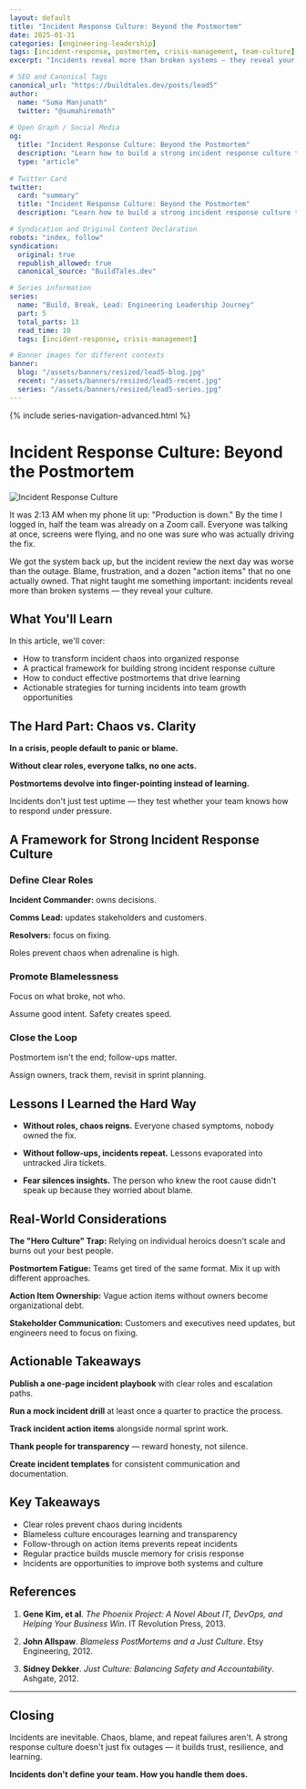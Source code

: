 ```yaml
---
layout: default
title: "Incident Response Culture: Beyond the Postmortem"
date: 2025-01-31
categories: [engineering-leadership]
tags: [incident-response, postmortem, crisis-management, team-culture]
excerpt: "Incidents reveal more than broken systems — they reveal your culture. Learn how to build a strong incident response culture that turns chaos into clarity."

# SEO and Canonical Tags
canonical_url: "https://buildtales.dev/posts/lead5"
author:
  name: "Suma Manjunath"
  twitter: "@sumahiremath"
  
# Open Graph / Social Media
og:
  title: "Incident Response Culture: Beyond the Postmortem"
  description: "Learn how to build a strong incident response culture that turns chaos into clarity and turns incidents into learning opportunities."
  type: "article"
  
# Twitter Card
twitter:
  card: "summary"
  title: "Incident Response Culture: Beyond the Postmortem"
  description: "Learn how to build a strong incident response culture that turns chaos into clarity and turns incidents into learning opportunities."

# Syndication and Original Content Declaration
robots: "index, follow"
syndication:
  original: true
  republish_allowed: true
  canonical_source: "BuildTales.dev"

# Series information
series:
  name: "Build, Break, Lead: Engineering Leadership Journey"
  part: 5
  total_parts: 13
  read_time: 10
  tags: [incident-response, crisis-management]

# Banner images for different contexts
banner:
  blog: "/assets/banners/resized/lead5-blog.jpg"
  recent: "/assets/banners/resized/lead5-recent.jpg"
  series: "/assets/banners/resized/lead5-series.jpg"
---
```


{% include series-navigation-advanced.html %}

# Incident Response Culture: Beyond the Postmortem

![Incident Response Culture](/assets/banners/resized/lead5-blog.jpg)

It was 2:13 AM when my phone lit up: "Production is down." By the time I logged in, half the team was already on a Zoom call. Everyone was talking at once, screens were flying, and no one was sure who was actually driving the fix.

We got the system back up, but the incident review the next day was worse than the outage. Blame, frustration, and a dozen "action items" that no one actually owned. That night taught me something important: incidents reveal more than broken systems — they reveal your culture.

## What You'll Learn

In this article, we'll cover:
- How to transform incident chaos into organized response
- A practical framework for building strong incident response culture
- How to conduct effective postmortems that drive learning
- Actionable strategies for turning incidents into team growth opportunities

## The Hard Part: Chaos vs. Clarity

**In a crisis, people default to panic or blame.**

**Without clear roles, everyone talks, no one acts.**

**Postmortems devolve into finger-pointing instead of learning.**

Incidents don't just test uptime — they test whether your team knows how to respond under pressure.

## A Framework for Strong Incident Response Culture

### Define Clear Roles

**Incident Commander:** owns decisions.

**Comms Lead:** updates stakeholders and customers.

**Resolvers:** focus on fixing.

Roles prevent chaos when adrenaline is high.

### Promote Blamelessness

Focus on what broke, not who.

Assume good intent. Safety creates speed.

### Close the Loop

Postmortem isn't the end; follow-ups matter.

Assign owners, track them, revisit in sprint planning.

## Lessons I Learned the Hard Way

- **Without roles, chaos reigns.** Everyone chased symptoms, nobody owned the fix.

- **Without follow-ups, incidents repeat.** Lessons evaporated into untracked Jira tickets.

- **Fear silences insights.** The person who knew the root cause didn't speak up because they worried about blame.

## Real-World Considerations

**The "Hero Culture" Trap:** Relying on individual heroics doesn't scale and burns out your best people.

**Postmortem Fatigue:** Teams get tired of the same format. Mix it up with different approaches.

**Action Item Ownership:** Vague action items without owners become organizational debt.

**Stakeholder Communication:** Customers and executives need updates, but engineers need to focus on fixing.

## Actionable Takeaways

**Publish a one-page incident playbook** with clear roles and escalation paths.

**Run a mock incident drill** at least once a quarter to practice the process.

**Track incident action items** alongside normal sprint work.

**Thank people for transparency** — reward honesty, not silence.

**Create incident templates** for consistent communication and documentation.

## Key Takeaways

- Clear roles prevent chaos during incidents
- Blameless culture encourages learning and transparency
- Follow-through on action items prevents repeat incidents
- Regular practice builds muscle memory for crisis response
- Incidents are opportunities to improve both systems and culture

## References

1. **Gene Kim, et al**. *The Phoenix Project: A Novel About IT, DevOps, and Helping Your Business Win*. IT Revolution Press, 2013.

2. **John Allspaw**. *Blameless PostMortems and a Just Culture*. Etsy Engineering, 2012.

3. **Sidney Dekker**. *Just Culture: Balancing Safety and Accountability*. Ashgate, 2012.

---

## Closing

Incidents are inevitable. Chaos, blame, and repeat failures aren't. A strong response culture doesn't just fix outages — it builds trust, resilience, and learning.

**Incidents don't define your team. How you handle them does.**
